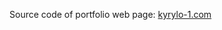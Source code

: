Source code of portfolio web page: <a href="https://kyrylo-1.com/" target="_blank">kyrylo-1.com</a>

